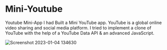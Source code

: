 # Mini-Youtube
Youtube Mini-App
I had Built a Mini YouTube app. YouTube is a global online video sharing and social media platform. I tried to implement a clone of YouTube with the help of a YouTube Data API & an advanced JavaScript.

![Screenshot 2023-01-04 134630](https://user-images.githubusercontent.com/105916881/210512397-a9476ae6-1f3f-4748-a834-f48adfecac98.png)




